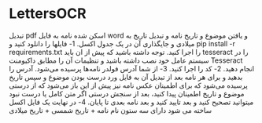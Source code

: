 # LettersOCR
تبدیل pdf اسکن شده نامه به فایل word و یافتن موضوع و تاریخ نامه و تبدیل تاریخ به میلادی و جایگذاری آن در یک جدول اکسل.
1- فایلها را دانلود کنید و pip install -r requirements.txt را اجرا کنید. توجه داشته باشید که پیش از ان باید tesseract را در سیستم عامل خود نصب داشته باشید و تنظیمات آن را مطابق داکیومنت Tesseract انجام دهید. 
2- کد را اجرا کنید.
3- از شما آدرس فولدر نامه‌ها پرسیده می‌شود. آدرس را بدهید و برای هر نامه بعد از تبدیل آن به فایل ورد درست بودن موضوع و سپس تاریخ پرسیده می‌شود که برای اطمینان عکس نامه نیز پیش از این باز می‌شود که از درستی موضوع و تاریخ اطمینان پیدا کنید، بعد از سنجش درستی اگر متن کامل یا درست نبود میتوانید تصحیح کنید و بعد تایید کنید و بعد نامه بعدی تا پایان. 
4- در نهایت یک فایل اکسل ساخته می شود دارای سه ستون نام نامه + تاریخ شمسی + تاریخ میلادی
